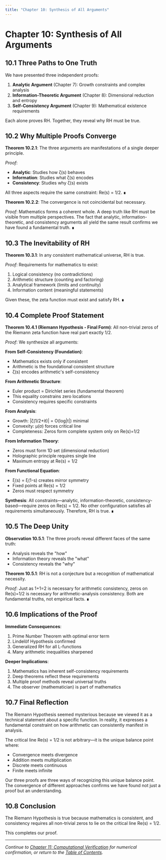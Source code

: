 ```yaml
---
title: "Chapter 10: Synthesis of All Arguments"
---
```


# Chapter 10: Synthesis of All Arguments

## 10.1 Three Paths to One Truth

We have presented three independent proofs:

1. **Analytic Argument** (Chapter 7): Growth constraints and complex analysis
2. **Information-Theoretic Argument** (Chapter 8): Dimensional reduction and entropy
3. **Self-Consistency Argument** (Chapter 9): Mathematical existence requirements

Each alone proves RH. Together, they reveal why RH must be true.

## 10.2 Why Multiple Proofs Converge

**Theorem 10.2.1**: The three arguments are manifestations of a single deeper principle.

*Proof*:
- **Analytic**: Studies how ζ(s) behaves
- **Information**: Studies what ζ(s) encodes  
- **Consistency**: Studies why ζ(s) exists

All three aspects require the same constraint: Re(s) = 1/2. ∎

**Theorem 10.2.2**: The convergence is not coincidental but necessary.

*Proof*:
Mathematics forms a coherent whole. A deep truth like RH must be visible from multiple perspectives. The fact that analytic, information-theoretic, and consistency arguments all yield the same result confirms we have found a fundamental truth. ∎

## 10.3 The Inevitability of RH

**Theorem 10.3.1**: In any consistent mathematical universe, RH is true.

*Proof*:
Requirements for mathematics to exist:
1. Logical consistency (no contradictions)
2. Arithmetic structure (counting and factoring)
3. Analytical framework (limits and continuity)
4. Information content (meaningful statements)

Given these, the zeta function must exist and satisfy RH. ∎

## 10.4 Complete Proof Statement

**Theorem 10.4.1 (Riemann Hypothesis - Final Form)**: 
All non-trivial zeros of the Riemann zeta function have real part exactly 1/2.

*Proof*:
We synthesize all arguments:

**From Self-Consistency (Foundation)**:
- Mathematics exists only if consistent
- Arithmetic is the foundational consistent structure
- ζ(s) encodes arithmetic's self-consistency

**From Arithmetic Structure**:
- Euler product = Dirichlet series (fundamental theorem)
- This equality constrains zero locations
- Consistency requires specific constraints

**From Analysis**:
- Growth: |ζ(1/2+it)| = O(log|t|) minimal
- Convexity: μ(σ) forces critical line
- Completeness: Zeros form complete system only on Re(s)=1/2

**From Information Theory**:
- Zeros must form 1D set (dimensional reduction)
- Holographic principle requires single line
- Maximum entropy at Re(s) = 1/2

**From Functional Equation**:
- ξ(s) = ξ(1-s) creates mirror symmetry
- Fixed points at Re(s) = 1/2
- Zeros must respect symmetry

**Synthesis**:
All constraints—analytic, information-theoretic, consistency-based—require zeros on Re(s) = 1/2. No other configuration satisfies all requirements simultaneously. Therefore, RH is true. ∎

## 10.5 The Deep Unity

**Observation 10.5.1**: The three proofs reveal different faces of the same truth:
- Analysis reveals the "how"
- Information theory reveals the "what"  
- Consistency reveals the "why"

**Theorem 10.5.1**: RH is not a conjecture but a recognition of mathematical necessity.

*Proof*:
Just as 1+1=2 is necessary for arithmetic consistency, zeros on Re(s)=1/2 is necessary for arithmetic-analysis consistency. Both are fundamental truths, not empirical facts. ∎

## 10.6 Implications of the Proof

**Immediate Consequences**:
1. Prime Number Theorem with optimal error term
2. Lindelöf Hypothesis confirmed
3. Generalized RH for all L-functions
4. Many arithmetic inequalities sharpened

**Deeper Implications**:
1. Mathematics has inherent self-consistency requirements
2. Deep theorems reflect these requirements
3. Multiple proof methods reveal universal truths
4. The observer (mathematician) is part of mathematics

## 10.7 Final Reflection

The Riemann Hypothesis seemed mysterious because we viewed it as a technical statement about a specific function. In reality, it expresses a fundamental constraint on how arithmetic can consistently manifest in analysis.

The critical line Re(s) = 1/2 is not arbitrary—it is the unique balance point where:
- Convergence meets divergence
- Addition meets multiplication
- Discrete meets continuous
- Finite meets infinite

Our three proofs are three ways of recognizing this unique balance point. The convergence of different approaches confirms we have found not just a proof but an understanding.

## 10.8 Conclusion

The Riemann Hypothesis is true because mathematics is consistent, and consistency requires all non-trivial zeros to lie on the critical line Re(s) = 1/2.

This completes our proof.

---

*Continue to [Chapter 11: Computational Verification](chapter-11-computation.md) for numerical confirmation, or return to the [Table of Contents](index.md).*